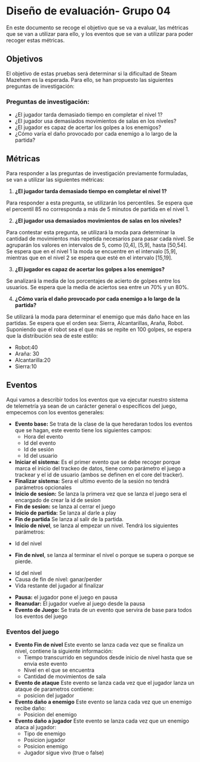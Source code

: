 # Diseño de evaluación- Grupo 04
En este documento se recoge el objetivo que se va a evaluar, las métricas que se van a utilizar para ello, y los eventos que se van a utilizar para poder recoger estas métricas.

## Objetivos
El objetivo de estas pruebas será determinar si la dificultad de Steam Mazehem es la esperada. Para ello, se han propuesto las siguientes preguntas de investigación:
### Preguntas de investigación:

* ¿El jugador tarda demasiado tiempo en completar el nivel 1? 
* ¿El jugador usa demasiados movimientos de salas en los niveles? 
* ¿El jugador es capaz de acertar los golpes a los enemigos?
* ¿Cómo varía el daño provocado por cada enemigo a lo largo de la partida?

## Métricas
Para responder a las preguntas de investigación previamente formuladas, se van a utilizar las siguientes métricas:

1. **¿El jugador tarda demasiado tiempo en completar el nivel 1?**

Para responder a esta pregunta, se utilizarán los percentiles. Se espera que el percentil 85 no corresponda a más de 5 minutos de partida en el nivel 1.

2. **¿El jugador usa demasiados movimientos de salas en los niveles?**

Para contestar esta pregunta, se utilizará la moda para determinar la cantidad de movimientos más repetida necesarios para pasar cada nivel. Se agruparán los valores en intervalos de 5, como [0,4], [5,9], hasta [50,54]. Se espera que en el nivel 1 la moda se encuentre en el intervalo [5,9], mientras que en el nivel 2 se espera que esté en el intervalo [15,19].

3. **¿El jugador es capaz de acertar los golpes a los enemigos?**

Se analizará la media de los porcentajes de acierto de golpes entre los usuarios. Se espera que la media de aciertos sea entre un 70% y un 80%.

4. **¿Cómo varía el daño provocado por cada enemigo a lo largo de la partida?**

Se utilizará la moda para determinar el enemigo que más daño hace en las partidas. Se espera que el orden sea: Sierra, Alcantarillas, Araña, Robot. Suponiendo que el robot sea el que más se repite en 100 golpes, se espera que la distribución sea de este estilo:

* Robot:40
* Araña: 30
* Alcantarilla:20
* Sierra:10
  
## Eventos
Aqui vamos a describir todos los eventos que va ejecutar nuestro sistema de telemetría ya sean de un carácter general o específicos del juego, empecemos con los eventos generales:
* **Evento base:** Se trata de la clase de la que heredaran todos los eventos que se hagan, este evento tiene los siguientes campos:
	- Hora del evento
	- Id del evento
  - Id de sesión
  - Id del usuario
* **Iniciar el sistema:** Es el primer evento que se debe recoger porque marca el inicio del trackeo de datos, tiene como parámetro el juego a trackear y el id de usuario (ambos se definen en el core del tracker).
* **Finalizar sistema:** Sera el ultimo evento de la sesión no tendrá parámetros opcionales
* **Inicio de sesion:** Se lanza la primera vez que se lanza el juego sera el encargado de crear la id de sesion
* **Fin de sesion:** se lanza al cerrar el juego
* **Inicio de partida:** Se lanza al darle a play
* **Fin de partida** Se lanza al salir de la partida.
* **Inicio de nivel**, se lanza al empezar un nivel. Tendrá los siguientes parámetros:
 - Id del nivel
* **Fin de nivel**, se lanza al terminar el nivel o porque se supera o porque se pierde.
 - Id del nivel
 - Causa de fin de nivel: ganar/perder
 - Vida restante del jugador al finalizar
* **Pausa:** el jugador pone el juego en pausa
* **Reanudar:** El jugador vuelve al juego desde la pausa
* **Evento de Juego:** Se trata de un evento que servira de base para todos los eventos del juego
### Eventos del juego
* **Evento Fin de nivel** Este evento se lanza cada vez que se finaliza un nivel, contiene la siguiente información:
  * Tiempo transcurrido en segundos desde inicio de nivel hasta que se envia este evento
  * Nivel en el que se encuentra
  * Cantidad de movimientos de sala
* **Evento de ataque** Este evento se lanza cada vez que el jugador lanza un ataque de parametros contiene:
  * posicion del jugador
* **Evento daño a enemigo** Este evento se lanza cada vez que un enemigo recibe daño:
  * Posicion del enemigo
* **Evento daño a jugador** Este evento se lanza cada vez que un enemigo ataca al jugador:
  * Tipo de enemigo
  * Posicion jugador
  * Posicion enemigo
  * Jugador sigue vivo (true o false)
